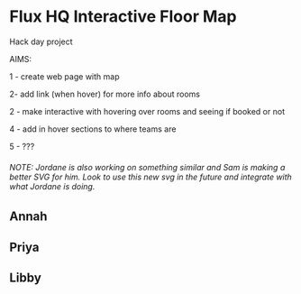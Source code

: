 # Flux HQ Interactive Floor Map

Hack day project

AIMS:

1 - create web page with map

2- add link (when hover) for more info about rooms

2 - make interactive with hovering over rooms and seeing if booked or not

4 - add in hover sections to where teams are

5 - ???

###### NOTE: Jordane is also working on something similar and Sam is making a better SVG for him. Look to use this new svg in the future and integrate with what Jordane is doing.


## Annah



## Priya


## Libby
